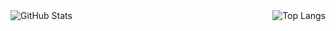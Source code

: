 <img align="left" alt="GitHub Stats" src="https://github-readme-stats.vercel.app/api?username=Harry-Chen&show_icons=true" />

<img align="right" alt="Top Langs" src="https://github-readme-stats.vercel.app/api/top-langs/?username=Harry-Chen&layout=compact" />
